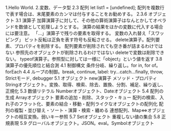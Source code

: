 1.Hello World.
2.変数、データ型
2.3 配列
let list1 = [undefined];
配列を複数行で表す場合は、末尾要素のカンマは付与することをお勧めする。
2.3.6 オブジェクト
3.1 演算子
加算演算子に対して、その他の算術演算子はなんとかしてオペランドを数値として処理しようとする。
演算の結果をほかの変数に代入する場合には要注意。
「...」演算子で残りの要素を取得する。
変数の入れ替え「スワッピング」
ビット反転は正負を表す符号も反転させる。
delete演算子。配列要素、プロパティを削除する。
配列要素が削除されても空き番が詰まるわけではない
参照先のオブジェクトが削除されるわけではない
deleteで変数は削除できない。
typeof演算子。参照型に対しては一様に「object」という値を返す
3.8 演算子の優先順位と結合測
4.1 制御構文
条件分岐、繰り返し。for in, for of。forEach
4.4 ループの制御。break, continue, label:
try...catch...finally, throw, Strictモード, debugger
5.1 オブジェクト new演算子
メソッド・プロパティ
Stringオブジェクト。変換、取得、検索、除去、置換、分割、補足、繰り返し、正規化
5.3 数値リテラル Numberオブジェクト、Dateオブジェクト
5.4 配列の生成 Arrayオブジェクト
要素の追加・削除、スタック・キュー
配列の検索、入れ子のフラット化、要素の結合・移動・配列ライクなオブジェクトの配列化
配列の複製・並び替え・ソート・演算・検索・纏める
連想配列、Map⇔オブジェクトの相互変換。弱いキー参照
5.7 Setオブジェクト 重複しない値の集合
5.8 正規表現
5.9 グローバルオブジェクト。JSON。eval。Symbolオブジェクト